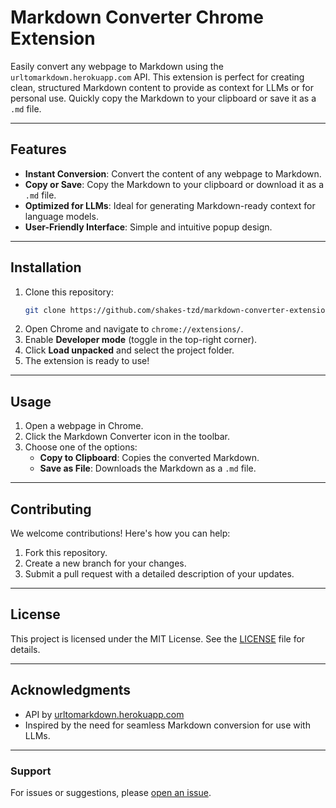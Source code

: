 
# Markdown Converter Chrome Extension

Easily convert any webpage to Markdown using the `urltomarkdown.herokuapp.com` API. This extension is perfect for creating clean, structured Markdown content to provide as context for LLMs or for personal use. Quickly copy the Markdown to your clipboard or save it as a `.md` file.

---

## Features
- **Instant Conversion**: Convert the content of any webpage to Markdown.
- **Copy or Save**: Copy the Markdown to your clipboard or download it as a `.md` file.
- **Optimized for LLMs**: Ideal for generating Markdown-ready context for language models.
- **User-Friendly Interface**: Simple and intuitive popup design.

---

## Installation
1. Clone this repository:
   ```bash
   git clone https://github.com/shakes-tzd/markdown-converter-extension.git
   ```
2. Open Chrome and navigate to `chrome://extensions/`.
3. Enable **Developer mode** (toggle in the top-right corner).
4. Click **Load unpacked** and select the project folder.
5. The extension is ready to use!

---

## Usage
1. Open a webpage in Chrome.
2. Click the Markdown Converter icon in the toolbar.
3. Choose one of the options:
   - **Copy to Clipboard**: Copies the converted Markdown.
   - **Save as File**: Downloads the Markdown as a `.md` file.

---

## Contributing
We welcome contributions! Here's how you can help:
1. Fork this repository.
2. Create a new branch for your changes.
3. Submit a pull request with a detailed description of your updates.

---

## License
This project is licensed under the MIT License. See the [LICENSE](LICENSE) file for details.

---

## Acknowledgments
- API by [urltomarkdown.herokuapp.com](https://urltomarkdown.herokuapp.com/)
- Inspired by the need for seamless Markdown conversion for use with LLMs.

---

### Support
For issues or suggestions, please [open an issue](https://github.com/Shakes-tzd/markdown-converter-extension/issues).
